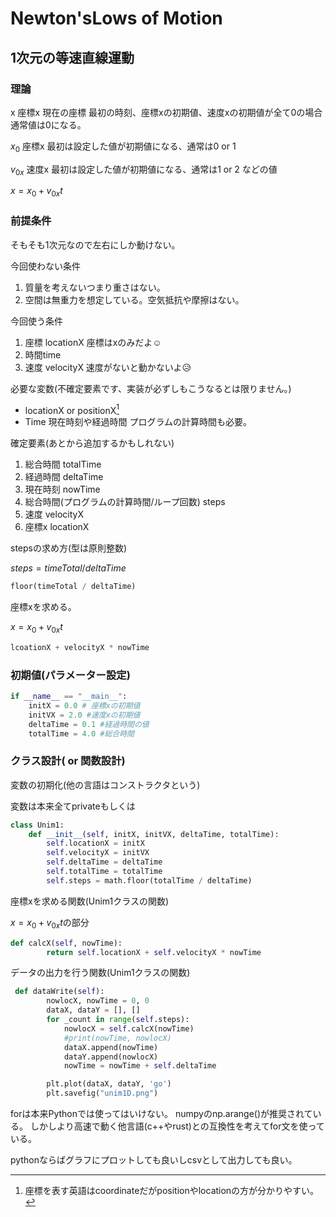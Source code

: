 # Newton'sLows of Motion

## 1次元の等速直線運動

### 理論

x 座標x 現在の座標  最初の時刻、座標xの初期値、速度xの初期値が全て0の場合通常値は0になる。

$x_0$ 座標x 最初は設定した値が初期値になる、通常は0 or 1

$v_{0x}$ 速度x 最初は設定した値が初期値になる、通常は1 or 2 などの値

$x = x_0 + v_{0x}t$

### 前提条件

そもそも1次元なので左右にしか動けない。

今回使わない条件

1. 質量を考えないつまり重さはない。
2. 空間は無重力を想定している。空気抵抗や摩擦はない。

今回使う条件

1. 座標 locationX 座標はxのみだよ☺️
2. 時間time
3. 速度 velocityX 速度がないと動かないよ😥

必要な変数(不確定要素です、実装が必ずしもこうなるとは限りません。)

* locationX or positionX[^1]
* Time 現在時刻や経過時間 プログラムの計算時間も必要。

確定要素(あとから追加するかもしれない)

1. 総合時間 totalTime
2. 経過時間 deltaTime
3. 現在時刻 nowTime
4. 総合時間(プログラムの計算時間/ループ回数) steps
5. 速度 velocityX
6. 座標x locationX

stepsの求め方(型は原則整数)

$steps = timeTotal / deltaTime$

```py
floor(timeTotal / deltaTime)
```

座標xを求める。

$x = x_0 + v_{0x}t$

```py
lcoationX + velocityX * nowTime
```

### 初期値(パラメーター設定)

```py
if __name__ == "__main__":
    initX = 0.0 # 座標xの初期値
    initVX = 2.0 #速度xの初期値
    deltaTime = 0.1 #経過時間の値
    totalTime = 4.0 #総合時間
```

### クラス設計( or 関数設計)

変数の初期化(他の言語はコンストラクタという)

変数は本来全てprivateもしくは

```py
class Unim1:
    def __init__(self, initX, initVX, deltaTime, totalTime):
        self.locationX = initX
        self.velocityX = initVX
        self.deltaTime = deltaTime
        self.totalTime = totalTime
        self.steps = math.floor(totalTime / deltaTime)
```

座標xを求める関数(Unim1クラスの関数)

$x = x_0 + v_{0x}t$の部分

```py
def calcX(self, nowTime):
        return self.locationX + self.velocityX * nowTime
```

データの出力を行う関数(Unim1クラスの関数)

```py
 def dataWrite(self):
        nowlocX, nowTime = 0, 0
        dataX, dataY = [], []
        for _count in range(self.steps):
            nowlocX = self.calcX(nowTime)
            #print(nowTime, nowlocX)
            dataX.append(nowTime)
            dataY.append(nowlocX)
            nowTime = nowTime + self.deltaTime

        plt.plot(dataX, dataY, 'go')
        plt.savefig("unim1D.png")
```

forは本来Pythonでは使ってはいけない。
numpyのnp.arange()が推奨されている。
しかしより高速で動く他言語(c++やrust)との互換性を考えてfor文を使っている。

pythonならばグラフにプロットしても良いしcsvとして出力しても良い。

[^1]: 座標を表す英語はcoordinateだがpositionやlocationの方が分かりやすい。
